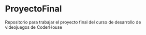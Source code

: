 # ProyectoFinal
 Repositorio para trabajar el proyecto final del curso de desarrollo de videojuegos de CoderHouse
